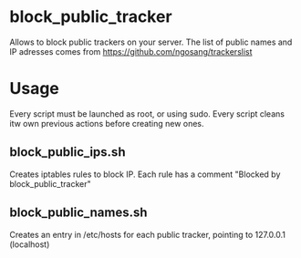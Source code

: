 # block_public_tracker

Allows to block public trackers on your server. The list of public names and IP adresses comes from https://github.com/ngosang/trackerslist

# Usage

Every script must be launched as root, or using sudo.
Every script cleans itw own previous actions before creating new ones.

## block_public_ips.sh

Creates iptables rules to block IP. Each rule has a comment "Blocked by block_public_tracker"

## block_public_names.sh

Creates an entry in /etc/hosts for each public tracker, pointing to 127.0.0.1 (localhost)
